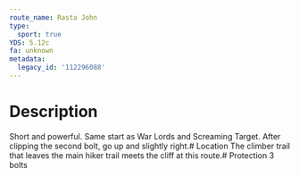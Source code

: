 ```yaml
---
route_name: Rasta John
type:
  sport: true
YDS: 5.12c
fa: unknown
metadata:
  legacy_id: '112296088'
---
```

# Description
Short and powerful. Same start as War Lords and Screaming Target. After clipping the second bolt, go up and slightly right.# Location
The climber trail that leaves the main hiker trail meets the cliff at this route.# Protection
3 bolts